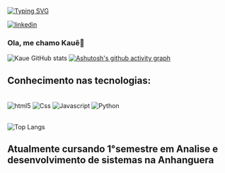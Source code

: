 [![Typing SVG](https://readme-typing-svg.demolab.com/?lines=Seja+bem+vindo+ao+meu+perfil)](https://git.io/typing-svg)

[![linkedin](https://img.shields.io/badge/LinkedIn-0A66C2.svg?style=for-the-badge&logo=LinkedIn&logoColor=white)](linkedin.com/in/kauê-silva-2a3a9b219)

### Ola, me chamo Kauê👋

![Kaue GitHub stats](https://github-readme-stats.vercel.app/api?username=kaueh-silva&show_icons=true&theme=gradient)
[![Ashutosh's github activity graph](https://github-readme-activity-graph.vercel.app/graph?username=kaueh-silva&bg_color=050505&color=524c9e&line=c272df&point=fcfcfc&area=true&hide_border=true)](https://github.com/ashutosh00710/github-readme-activity-graph)

## Conhecimento nas tecnologias:

<div style ="display: inline_block"><br/>
<img align="center" alt="html5" src="https://img.shields.io/badge/HTML5-E34F26?style=for-the-badge&logo=html5&logoColor=white" />
<img align="center" alt="Css" src="https://img.shields.io/badge/CSS3-1572B6?style=for-the-badge&logo=css3&logoColor=white" />
<img align="center" alt="Javascript" src="https://img.shields.io/badge/JavaScript-F7DF1E?style=for-the-badge&logo=javascript&logoColor=black" />
<img align="center" alt="Python" src="https://img.shields.io/badge/Python-3776AB?style=for-the-badge&logo=python&logoColor=white" /> 
</div>
<br/>

![Top Langs](https://github-readme-stats.vercel.app/api/top-langs/?username=kaueh-silva&layout=compact)

## Atualmente cursando 1°semestre em Analise e desenvolvimento de sistemas na Anhanguera
